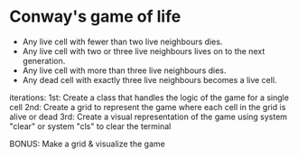 # Conway's game of life

- Any live cell with fewer than two live neighbours dies.
- Any live cell with two or three live neighbours lives on to the next generation.
- Any live cell with more than three live neighbours dies.
- Any dead cell with exactly three live neighbours becomes a live cell.

iterations:
1st: Create a class that handles the logic of the game for a single cell
2nd: Create a grid to represent the game where each cell in the grid is alive or dead
3rd: Create a visual representation of the game using system "clear" or system "cls" to clear the terminal

BONUS: Make a grid & visualize the game
